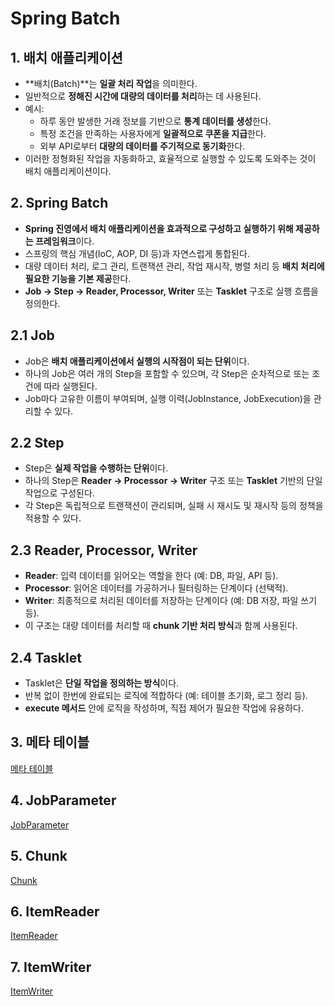 # Spring Batch

## 1. 배치 애플리케이션

- **배치(Batch)**는 **일괄 처리 작업**을 의미한다.
- 일반적으로 **정해진 시간에 대량의 데이터를 처리**하는 데 사용된다.
- 예시:
  - 하루 동안 발생한 거래 정보를 기반으로 **통계 데이터를 생성**한다.
  - 특정 조건을 만족하는 사용자에게 **일괄적으로 쿠폰을 지급**한다.
  - 외부 API로부터 **대량의 데이터를 주기적으로 동기화**한다.
- 이러한 정형화된 작업을 자동화하고, 효율적으로 실행할 수 있도록 도와주는 것이 배치 애플리케이션이다.

## 2. Spring Batch

- **Spring 진영에서 배치 애플리케이션을 효과적으로 구성하고 실행하기 위해 제공하는 프레임워크**이다.
- 스프링의 핵심 개념(IoC, AOP, DI 등)과 자연스럽게 통합된다.
- 대량 데이터 처리, 로그 관리, 트랜잭션 관리, 작업 재시작, 병렬 처리 등 **배치 처리에 필요한 기능을 기본 제공**한다.
- **Job → Step → Reader, Processor, Writer** 또는 **Tasklet** 구조로 실행 흐름을 정의한다.

## 2.1 Job

- Job은 **배치 애플리케이션에서 실행의 시작점이 되는 단위**이다.
- 하나의 Job은 여러 개의 Step을 포함할 수 있으며, 각 Step은 순차적으로 또는 조건에 따라 실행된다.
- Job마다 고유한 이름이 부여되며, 실행 이력(JobInstance, JobExecution)을 관리할 수 있다.

## 2.2 Step

- Step은 **실제 작업을 수행하는 단위**이다.
- 하나의 Step은 **Reader → Processor → Writer** 구조 또는 **Tasklet** 기반의 단일 작업으로 구성된다.
- 각 Step은 독립적으로 트랜잭션이 관리되며, 실패 시 재시도 및 재시작 등의 정책을 적용할 수 있다.

## 2.3 Reader, Processor, Writer

- **Reader**: 입력 데이터를 읽어오는 역할을 한다 (예: DB, 파일, API 등).
- **Processor**: 읽어온 데이터를 가공하거나 필터링하는 단계이다 (선택적).
- **Writer**: 최종적으로 처리된 데이터를 저장하는 단계이다 (예: DB 저장, 파일 쓰기 등).
- 이 구조는 대량 데이터를 처리할 때 **chunk 기반 처리 방식**과 함께 사용된다.

## 2.4 Tasklet

- Tasklet은 **단일 작업을 정의하는 방식**이다.
- 반복 없이 한번에 완료되는 로직에 적합하다 (예: 테이블 초기화, 로그 정리 등).
- **execute 메서드** 안에 로직을 작성하며, 직접 제어가 필요한 작업에 유용하다.

## 3. 메타 테이블

[메타 테이블](./meta-tables.md)

## 4. JobParameter

[JobParameter](./job-parameter.md)

## 5. Chunk

[Chunk](./chunk.md)

## 6. ItemReader

[ItemReader](./itemReader.md)

## 7. ItemWriter

[ItemWriter](./itemWriter.md)
